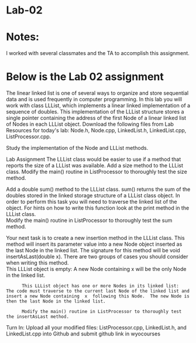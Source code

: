 # Lab-02

# Notes:

I worked with several classmates and the TA to accomplish this assignment.

# Below is the Lab 02 assignment
The linear linked list is one of several ways to organize and store sequential data and is used frequently in computer programming.  In this lab you will work with class LLList, which implements a linear linked implementation of a sequence of doubles.  This implementation of the LLList structure stores a single pointer containing the address of the first Node of a linear linked list of Nodes in each LLList object.  Download the following files from Lab Resources for today's lab:  Node.h, Node.cpp, LinkedList.h, LinkedList.cpp, ListProcessor.cpp. 

Study the implementation of the Node and LLList methods. 

Lab Assignment
The LLList class would be easier to use if a method that reports the size of a LLList was available. Add a size method to the LLList class.
          Modify the main() routine in ListProcessor to thoroughly test the size method.

Add a double sum()  method to the LLList class.   sum()   returns the sum of the doubles stored in the linked storage structure of a LLList class object.  In order to perform this task you will need to traverse the linked list of the object.  For hints on how to write this function look at the print method in the LLList class.  
          Modify the main() routine in ListProcessor to thoroughly test the sum method.
 

Your next task is to create a new insertion method in the LLList class.  This method will insert its parameter value into a new Node object inserted as the last Node in the linked list.  The signature for this method will be void insertAsLast(double x).  There are two groups of cases you should consider when writing this method.  
          This LLList object is empty:  A new Node containing  x  will be the only Node in the linked list.

          This LLList object has one or more Nodes in its linked list:  The code must traverse to the current last Node of the linked list and insert a new Node containing  x  following this Node.  The new Node is then the last Node in the linked list.

          Modify the main() routine in ListProcessor to thoroughly test the insertAsLast method.


Turn In:
Upload all your modified files:  ListProcessor.cpp, LinkedList.h, and LinkedList.cpp into Github and submit github link in wyocourses
